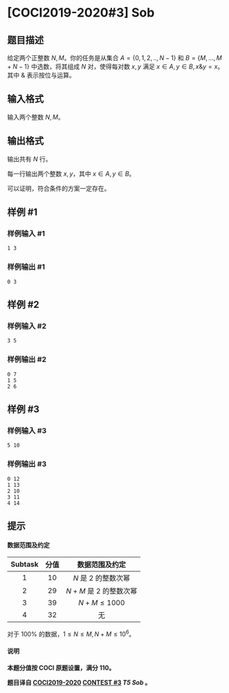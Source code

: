 # [COCI2019-2020#3] Sob

## 题目描述

给定两个正整数 $N,M$。你的任务是从集合 $A=\{0,1,2,..,N-1\}$ 和 $B=\{M,...,M+N-1\}$ 中选数，将其组成 $N$ 对，使得每对数 $x,y$ 满足 $x \in A, y \in B, x \& y=x$。其中 $\&$ 表示按位与运算。

## 输入格式

输入两个整数 $N,M$。

## 输出格式

输出共有 $N$ 行。

每一行输出两个整数 $x,y$，其中 $x \in A, y \in B$。

可以证明，符合条件的方案一定存在。

## 样例 #1

### 样例输入 #1
```
1 3
```

### 样例输出 #1

```
0 3
```

## 样例 #2

### 样例输入 #2
```
3 5
```

### 样例输出 #2

```
0 7
1 5
2 6
```

## 样例 #3

### 样例输入 #3
```
5 10
```

### 样例输出 #3

```
0 12
1 13
2 10
3 11
4 14
```

## 提示

#### 数据范围及约定

| Subtask | 分值 | 数据范围及约定 |
| :----------: | :----------: | :----------: |
| $1$ | $10$ | $N$ 是 $2$ 的整数次幂 |
| $2$ | $29$ | $N+M$ 是 $2$ 的整数次幂 |
| $3$ | $39$ | $N+M \le 1000$ |
| $4$ | $32$ | 无 |

对于 $100\%$ 的数据，$1 \le N \le M, N+M \le 10^6$。

#### 说明

**本题分值按 COCI 原题设置，满分 $110$。**

**题目译自 [COCI2019-2020](https://hsin.hr/coci/archive/2019_2020/) [CONTEST #3](https://hsin.hr/coci/archive/2019_2020/contest3_tasks.pdf)  _T5 Sob_ 。**

